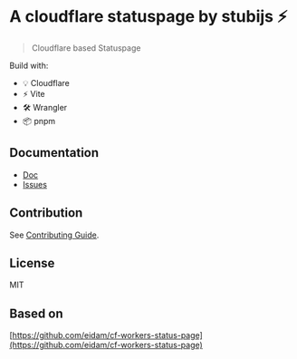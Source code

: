 # A cloudflare statuspage by stubijs ⚡

> Cloudflare based Statuspage

Build with:
- 💡 Cloudflare
- ⚡️ Vite
- 🛠️ Wrangler
- 📦 pnpm

## Documentation

- [Doc](https://status.jstubenrauch.de/setup/)
- [Issues](https://status.jstubenrauch.de/known-issues/)

## Contribution

See [Contributing Guide](https://github.com/stubijs/statuspage/blob/main/CONTRIBUTING.md).

## License

MIT

## Based on

[https://github.com/eidam/cf-workers-status-page](https://github.com/eidam/cf-workers-status-page)

